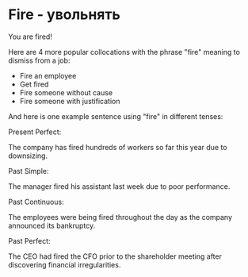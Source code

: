 # Fire - увольнять

You are fired!

Here are 4 more popular collocations with the phrase "fire" meaning to dismiss from a job:

- Fire an employee
- Get fired
- Fire someone without cause
- Fire someone with justification

And here is one example sentence using "fire" in different tenses:

Present Perfect:

The company has fired hundreds of workers so far this year due to downsizing.

Past Simple:

The manager fired his assistant last week due to poor performance.

Past Continuous:

The employees were being fired throughout the day as the company announced its bankruptcy.

Past Perfect:

The CEO had fired the CFO prior to the shareholder meeting after discovering financial irregularities.

